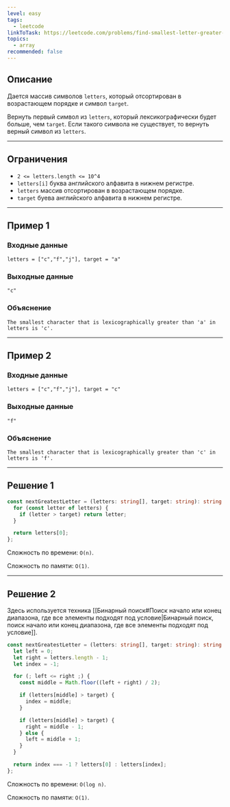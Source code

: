 ```yaml
---
level: easy
tags:
  - leetcode
linkToTask: https://leetcode.com/problems/find-smallest-letter-greater-than-target/description/
topics:
  - array
recommended: false
---
```

## Описание

Дается массив символов `letters`, который отсортирован в возрастающем порядке и символ `target`.

Вернуть первый символ из `letters`, который лексикографически будет больше, чем `target`. Если такого символа не существует, то вернуть верный символ из `letters`.

---
## Ограничения

- `2 <= letters.length <= 10^4`
- `letters[i]` буква английского алфавита в нижнем регистре.
- `letters` массив отсортирован в возрастающем порядке.
- `target` буева английского алфавита в нижнем регистре.

---
## Пример 1

### Входные данные

```
letters = ["c","f","j"], target = "a"
```
### Выходные данные

```
"c"
```
### Объяснение

```
The smallest character that is lexicographically greater than 'a' in letters is 'c'.
```

---
## Пример 2

### Входные данные

```
letters = ["c","f","j"], target = "c"
```
### Выходные данные

```
"f"
```
### Объяснение

```
The smallest character that is lexicographically greater than 'c' in letters is 'f'.
```

---
## Решение 1

```typescript
const nextGreatestLetter = (letters: string[], target: string): string => {
  for (const letter of letters) {
    if (letter > target) return letter;
  }

  return letters[0];
};
```

Сложность по времени: `O(n)`.

Сложность по памяти: `O(1)`.

---
## Решение 2

Здесь используется техника [[Бинарный поиск#Поиск начало или конец диапазона, где все элементы подходят под условие|Бинарный поиск, поиск начало или конец диапазона, где все элементы подходят под условие]].

```typescript
const nextGreatestLetter = (letters: string[], target: string): string => {
  let left = 0;
  let right = letters.length - 1;
  let index = -1;

  for (; left <= right ;) {
    const middle = Math.floor((left + right) / 2);

    if (letters[middle] > target) {
      index = middle;
    }

    if (letters[middle] > target) {
      right = middle - 1;
    } else {
      left = middle + 1;
    }
  }

  return index === -1 ? letters[0] : letters[index];
};
```

Сложность по времени: `O(log n)`.

Сложность по памяти: `O(1)`.